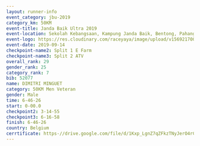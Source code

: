 ```yaml
---
layout: runner-info 
event_category: jbu-2019 
category_km: 50KM 
event-title: Janda Baik Ultra 2019  
event-location: Sekolah Kebangsaan, Kampung Janda Baik, Bentong, Pahang, Malaysia 
event-logo: https://res.cloudinary.com/raceyaya/image/upload/v1569217009/logo/janda-baik_vch1pc.jpg 
event-date: 2019-09-14 
checkpoint-name2: Split 1 E Farm 
checkpoint-name3: Split 2 ATV 
overall_rank: 29
gender_rank: 25
category_rank: 7
bib: 52077
name: DIMITRI MINGUET
category: 50KM Men Veteran
gender: Male
time: 6-46-26
start: 0-00.0
checkpoint2: 3-14-55
checkpoint3: 6-16-58
finish: 6-46-26
country: Belgium
cerrtificate: https-//drive.google.com/file/d/1Kxp_LgnZ7qZFkzTNyJerO4rC0xdlEyrd/view?usp=sharing
---
```


